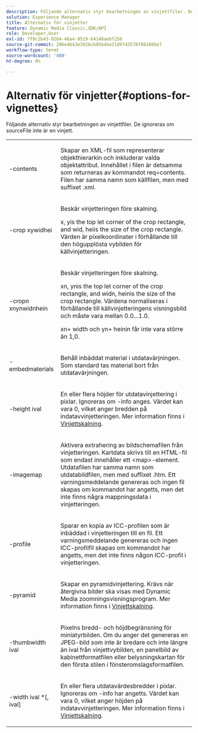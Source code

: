 ```yaml
---
description: Följande alternativ styr bearbetningen av vinjettfiler. De ignoreras om sourceFile inte är en vinjett.
solution: Experience Manager
title: Alternativ för vinjetter
feature: Dynamic Media Classic,SDK/API
role: Developer,User
exl-id: 7f9c2b43-9264-46a4-9519-64148aebf258
source-git-commit: 206e4643e3926cb85b4be2189743578f88180be7
workflow-type: tm+mt
source-wordcount: '460'
ht-degree: 0%

---
```


# Alternativ för vinjetter{#options-for-vignettes}

Följande alternativ styr bearbetningen av vinjettfiler. De ignoreras om sourceFile inte är en vinjett.

<table id="simpletable_6D0C967EB84947FBAC34B46C4BB23AF0"> 
 <tr class="strow"> 
  <td class="stentry"> <p><span class="codeph"> -contents</span> </p></td> 
  <td class="stentry"> <p>Skapar en XML-fil som representerar objekthierarkin och inkluderar valda objektattribut. Innehållet i filen är detsamma som returneras av kommandot <span class="codeph"> req=contents</span>. Filen har samma namn som källfilen, men med suffixet <span class="filepath"> .xml</span>. </p></td> 
 </tr> 
 <tr class="strow"> 
  <td class="stentry"> <p><span class="codeph">-crop  <span class="varname"> </span><span class="varname"> </span><span class="varname"> </span><span class="varname"> xywidhei</span></span> </p></td> 
  <td class="stentry"> <p>Beskär vinjetteringen före skalning. </p> <p><span class="codeph"><span class="varname"> x</span>,<span class="varname"> </span></span> yis the top let corner of the crop rectangle, and  <span class="codeph"><span class="varname"> wid</span>,<span class="varname"> </span></span> heiis the size of the crop rectangle. Värden är pixelkoordinater i förhållande till den högupplösta vybilden för källvinjetteringen. </p></td> 
 </tr> 
 <tr class="strow"> 
  <td class="stentry"> <p><span class="codeph">-cropn  <span class="varname"> </span><span class="varname"> </span><span class="varname"> </span><span class="varname"> xnynwidnhein</span></span> </p> </td> 
  <td class="stentry"> <p>Beskär vinjetteringen före skalning. </p> <p><span class="codeph"><span class="varname"> xn</span>,<span class="varname"> </span></span> ynis the top let corner of the crop rectangle, and  <span class="codeph"><span class="varname"> widn</span>,<span class="varname"> </span></span> heinis the size of the crop rectangle. Värdena normaliseras i förhållande till källvinjetteringens visningsbild och måste vara mellan 0.0...1.0. </p> <p><span class="codeph"><span class="varname"> xn</span></span>+<span class="codeph"><span class="varname"> </span></span> width och  <span class="codeph"><span class="varname"> yn</span></span>+<span class="codeph"><span class="varname"> </span></span> heinin får inte vara större än 1,0. </p></td> 
 </tr> 
 <tr class="strow"> 
  <td class="stentry"> <p><span class="codeph"> -embedmaterials</span> </p></td> 
  <td class="stentry"> <p>Behåll inbäddat material i utdatavärjningen. Som standard tas material bort från utdatavärjningen. </p></td> 
 </tr> 
 <tr class="strow"> 
  <td class="stentry"> <p><span class="codeph">-height  <span class="varname"> ival</span></span> </p></td> 
  <td class="stentry"> <p>En eller flera höjder för utdatavinjettering i pixlar. Ignoreras om -info anges. <span class="varname"> Värdet </span> kan vara 0, vilket anger bredden på indatavvinjetteringen. Mer information finns i <a href="../../../../ir-api/vntc/utilities/c-ir-vignette-converter-vntc/c-ir-vignette-scaling.md#concept-e373a29c2f954df98d704c7723804585" type="concept" format="dita" scope="local"> Vinjettskalning</a>. </p></td> 
 </tr> 
 <tr class="strow"> 
  <td class="stentry"> <p><span class="codeph"> -imagemap</span> </p></td> 
  <td class="stentry"> <p>Aktivera extrahering av bildschemafilen från vinjetteringen. Kartdata skrivs till en HTML-fil som endast innehåller ett <span class="codeph"> &lt;map&gt;</span>-element. Utdatafilen har samma namn som utdatabildfilen, men med suffixet <span class="filepath">.htm</span>. Ett varningsmeddelande genereras och ingen fil skapas om kommandot har angetts, men det inte finns några mappningsdata i vinjetteringen. </p></td> 
 </tr> 
 <tr class="strow"> 
  <td class="stentry"> <p><span class="codeph"> -profile</span> </p></td> 
  <td class="stentry"> <p>Sparar en kopia av ICC-profilen som är inbäddad i vinjetteringen till en fil. Ett varningsmeddelande genereras och ingen ICC-profilfil skapas om kommandot har angetts, men det inte finns någon ICC-profil i vinjetteringen. </p></td> 
 </tr> 
 <tr class="strow"> 
  <td class="stentry"> <p><span class="codeph"> -pyramid</span> </p></td> 
  <td class="stentry"> <p>Skapar en pyramidvinjettering. Krävs när återgivna bilder ska visas med Dynamic Media zoomningsvisningsprogram. Mer information finns i <a href="../../../../ir-api/vntc/utilities/c-ir-vignette-converter-vntc/c-ir-vignette-scaling.md#concept-e373a29c2f954df98d704c7723804585" type="concept" format="dita" scope="local"> Vinjettskalning</a>. </p></td> 
 </tr> 
 <tr class="strow"> 
  <td class="stentry"> <p><span class="codeph">-thumbwidth  <span class="varname"> ival</span></span> </p></td> 
  <td class="stentry"> <p>Pixelns bredd- och höjdbegränsning för miniatyrbilden. Om du anger det genereras en JPEG-bild som inte är bredare och inte längre än <span class="varname"> ival</span> från vinjettvybilden, en panelbild av kabinettformatfilen eller belysningskartan för den första stilen i fönsteromslagsformatfilen. </p></td> 
 </tr> 
 <tr class="strow"> 
  <td class="stentry"> <p><span class="codeph">-width  <span class="varname"> ival</span> *[,<span class="varname"> ival</span>]</span> </p></td> 
  <td class="stentry"> <p>En eller flera utdatavärdesbredder i pixlar. Ignoreras om <span class="codeph"> -info</span> har angetts. <span class="varname"> Värdet </span> kan vara 0, vilket anger höjden på indatavvinjetteringen. Mer information finns i <a href="../../../../ir-api/vntc/utilities/c-ir-vignette-converter-vntc/c-ir-vignette-scaling.md#concept-e373a29c2f954df98d704c7723804585" type="concept" format="dita" scope="local"> Vinjettskalning</a>. </p></td> 
 </tr> 
</table>
